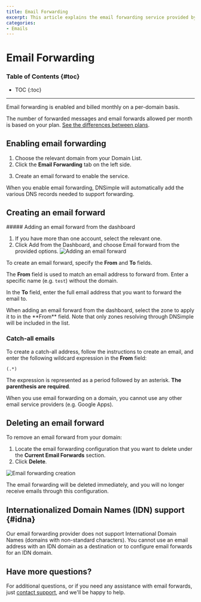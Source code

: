 ```yaml
---
title: Email Forwarding
excerpt: This article explains the email forwarding service provided by DNSimple.
categories:
- Emails
---
```


# Email Forwarding

### Table of Contents {#toc}

* TOC
{:toc}

---

Email forwarding is enabled and billed monthly on a per-domain basis.

The number of forwarded messages and email forwards allowed per month is based on your plan. [See the differences between plans](https://dnsimple.com/pricing).

## Enabling email forwarding

1. Choose the relevant domain from your Domain List.
2. Click the **Email Forwarding** tab on the left side. 

<!--- needs screenshot -->

3. Create an email forward to enable the service.

When you enable email forwarding, DNSimple will automatically add the various DNS records needed to support forwarding.

## Creating an email forward

<div class="section-steps" markdown="1">
##### Adding an email forward from the dashboard

1.  If you have more than one account, select the relevant one.
1.  Click <label>Add</label> from the Dashboard, and choose <label>Email forward</label> from the provided options.
  ![Adding an email forward](/files/add-button-email-forward.png)
</div>

To create an email forward, specify the **From** and **To** fields.

<!--- needs screenshot -->

The **From** field is used to match an email address to forward from. Enter a specific name (e.g. `test`) without the domain.

In the **To** field, enter the full email address that you want to forward the email to.

<info>
  When adding an email forward from the dashboard, select the zone to apply it to in the **From** field. Note that only zones resolving through DNSimple will be included in the list.
</info>

### Catch-all emails

To create a catch-all address, follow the instructions to create an email, and enter the following wildcard expression in the **From** field:

    (.*)

The expression is represented as a period followed by an asterisk. **The parenthesis are required**.

<note>
When you use email forwarding on a domain, you cannot use any other email service providers (e.g. Google Apps).
</note>

## Deleting an email forward

To remove an email forward from your domain: 

1. Locate the email forwarding configuration that you want to delete under the **Current Email Forwards** section.
2. Click **Delete**. 

![Email forwarding creation](/files/email-forwarding-removal.png)

The email forwarding will be deleted immediately, and you will no longer receive emails through this configuration.

## Internationalized Domain Names (IDN) support {#idna}

Our email forwarding provider does not support International Domain Names (domains with non-standard characters). You cannot use an email address with an IDN domain as a destination or to configure email forwards for an IDN domain.

## Have more questions?

For additional questions, or if you need any assistance with email forwards, just [contact support](https://dnsimple.com/feedback), and we'll be happy to help.
